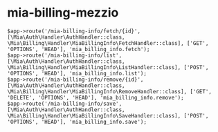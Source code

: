 # mia-billing-mezzio



    $app->route('/mia-billing-info/fetch/{id}', [\Mia\Auth\Handler\AuthHandler::class, \Mia\Billing\Handler\MiaBillingInfo\FetchHandler::class], ['GET', 'OPTIONS', 'HEAD'], 'mia_billing_info.fetch');
    $app->route('/mia-billing-info/list', [\Mia\Auth\Handler\AuthHandler::class, \Mia\Billing\Handler\MiaBillingInfo\ListHandler::class], ['POST', 'OPTIONS', 'HEAD'], 'mia_billing_info.list');
    $app->route('/mia-billing-info/remove/{id}', [\Mia\Auth\Handler\AuthHandler::class, \Mia\Billing\Handler\MiaBillingInfo\RemoveHandler::class], ['GET', 'DELETE', 'OPTIONS', 'HEAD'], 'mia_billing_info.remove');
    $app->route('/mia-billing-info/save', [\Mia\Auth\Handler\AuthHandler::class, \Mia\Billing\Handler\MiaBillingInfo\SaveHandler::class], ['POST', 'OPTIONS', 'HEAD'], 'mia_billing_info.save');